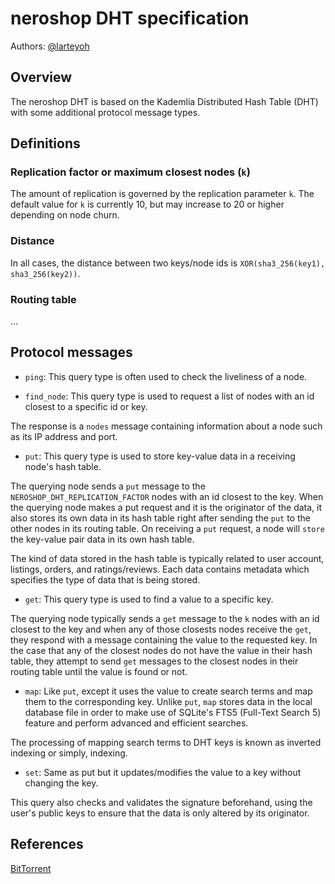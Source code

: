 # neroshop DHT specification

Authors: [@larteyoh](https://github.com/larteyoh)

## Overview
The neroshop DHT is based on the Kademlia Distributed Hash Table (DHT) with some additional protocol message types.



## Definitions

### Replication factor or maximum closest nodes (`k`)
The amount of replication is governed by the replication parameter `k`. The
default value for `k` is currently 10, but may increase to 20 or higher depending on node churn.

### Distance

In all cases, the distance between two keys/node ids is `XOR(sha3_256(key1),
sha3_256(key2))`.

### Routing table
...



## Protocol messages

* `ping`: This query type is often used to check the liveliness of a node.

* `find_node`: This query type is used to request a list of nodes with an id closest to a specific id or key.

The response is a `nodes` message containing information about a node such as its IP address and port.


* `put`: This query type is used to store key-value data in a receiving node's hash table. 

The querying node sends a `put` message to the `NEROSHOP_DHT_REPLICATION_FACTOR` nodes with an id closest to the key.
When the querying node makes a put request and it is the originator of the data, it also stores its own data in its hash table right after sending the `put` to the other nodes in its routing table.
On receiving a `put` request, a node will `store` the key-value pair data in its own hash table.

The kind of data stored in the hash table is typically related to user account, listings, orders, and ratings/reviews. 
Each data contains metadata which specifies the type of data that is being stored.


* `get`: This query type is used to find a value to a specific key. 

The querying node typically sends a `get` message to the `k` nodes with an id closest to the key and when any of those closests nodes receive the `get`, they respond with a message containing the value to the requested key. In the case that any of the closest nodes do not have the value in their hash table, they attempt to send `get` messages to the closest nodes in their routing table until the value is found or not.


* `map`: Like `put`, except it uses the value to create search terms and map them to the corresponding key.
Unlike `put`, `map` stores data in the local database file in order to make use of SQLite's FTS5 (Full-Text Search 5) feature and perform advanced and efficient searches.

The processing of mapping search terms to DHT keys is known as inverted indexing or simply, indexing.


* `set`: Same as put but it updates/modifies the value to a key without changing the key.

This query also checks and validates the signature beforehand, using the user's public keys to ensure that the data is only altered by its originator.



## References

[BitTorrent](http://bittorrent.org/beps/bep_0005.html)
